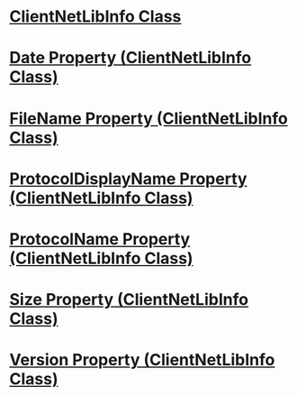 # [ClientNetLibInfo Class](clientnetlibinfo-class.md)
# [Date Property (ClientNetLibInfo Class)](date-property-clientnetlibinfo-class.md)
# [FileName Property (ClientNetLibInfo Class)](filename-property-clientnetlibinfo-class.md)
# [ProtocolDisplayName Property (ClientNetLibInfo Class)](protocoldisplayname-property-clientnetlibinfo-class.md)
# [ProtocolName Property (ClientNetLibInfo Class)](protocolname-property-clientnetlibinfo-class.md)
# [Size Property (ClientNetLibInfo Class)](size-property-clientnetlibinfo-class.md)
# [Version Property (ClientNetLibInfo Class)](version-property-clientnetlibinfo-class.md)
